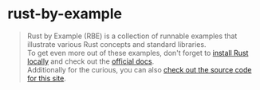 # rust-by-example

> Rust by Example (RBE) is a collection of runnable examples that illustrate various Rust concepts and standard libraries. \
> To get even more out of these examples, don't forget to [install Rust locally](https://www.rust-lang.org/tools/install) and check out the [official docs](https://doc.rust-lang.org/std/). \
> Additionally for the curious, you can also [check out the source code for this site](https://github.com/rust-lang/rust-by-example).